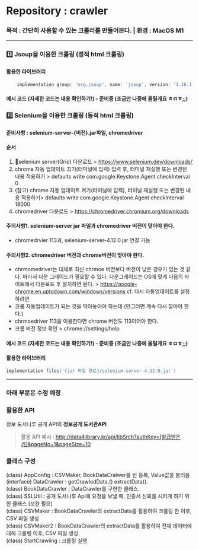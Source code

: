 # Repository : crawler
### 목적 : 간단히 사용할 수 있는 크롤러를 만들어본다. | 환경 : MacOS M1
---
### 1️⃣ Jsoup을 이용한 크롤링 (정적 html 크롤링)
#### 활용한 라이브러리
```groovy
    implementation group: 'org.jsoup', name: 'jsoup', version: '1.16.1'
```
#### 예시 코드 (자세한 코드는 내용 확인하기!) - 준비중 (조금만 나중에 올릴게요 ㅎㅁㅎ;;)

### 2️⃣ Selenium을 이용한 크롤링 (동적 html 크롤링)

#### 준비사항 : selenium-server-{버전}.jar파일, chromedriver
#### 순서
 1. selenium server(Grid) 다운로드 > https://www.selenium.dev/downloads/
 2. chrome 자동 업데이트 끄기(터미널에 입력) 입력 후, 터미널 재실행 또는 변경된 내용 적용하기 > defaults write com.google.Keystone.Agent checkInterval 0
 3. (참고) chrome 자동 업데이트 켜기(터미널에 입력), 터미널 재실행 또는 변경된 내용 적용하기> defaults write com.google.Keystone.Agent checkInterval 18000
 4. chromedriver 다운로드 > https://chromedriver.chromium.org/downloads

#### 주의사항1. selenium-server jar 파일과 chromedriver 버전이 맞아야 한다.
- chromedrvier 113과, selenium-server-4.12.0.jar 연결 가능
  <br>
#### 주의사항2. chromedriver 버전과 chrome버전이 맞아야 한다.
- chrmomedriver는 대체로 최신 chrmoe 버전보다 버전이 낮은 경우가 있는 것 같다. 따라서 다운 그레이드가 필요할 수 있다.
  다운그레이드는 OS에 맞게 다음의 사이트에서 다운로드 후 설치하면 된다. > https://google-chrome.en.uptodown.com/windows/versions
  cf. 다시 자동업데이트를 설정하려면 
- 크롬 자동업데이트가 되는 것을 막아놓아야 하는데 (안그러면 계속 다시 깔아야 한다.) 
- chrmoedriver 113을 이용한다면 chrome 버전도 113이어야 한다.
- 크롬 버전 정보 확인 > chrome://settings/help


#### 예시 코드 (자세한 코드는 내용 확인하기!) - 준비중 (조금만 나중에 올릴게요 ㅎㅁㅎ;;)





#### 활용한 라이브러리
```groovy
implementation files('{jar 파일 경로}/selenium-server-4.12.0.jar')
 ```

--- 
### 아래 부분은 수정 예정
### 활용한 API
정보 도서나루 공개 API의 **정보공개 도서관API**<br>  
> 활용 API 예시 : http://data4library.kr/api/libSrch?authKey=[발급받은키]&pageNo=1&pageSize=10<br>  

<h3>클래스 구성</h3>
(class) AppConfig : CSVMaker, BookDataCralwer를 빈 등록, Value값을 불러옴  <br>
(interface) DataCrawler : getCrawledData,() extractData(). <br>  
(class) BookDataCrawler : DataCrawler를 구현한 클래스. <br>  
(class) SSLUtil : 공개 도서나루 Api에 요청을 보낼 때, 인증서 신뢰를 시키게 하기 위한 클래스 (보완 필요)  <br>  
(class) CSVMaker : BookDataCrawler의 extractData를 활용하여 크롤링 한 이후, CSV 파일 생성  <br>  
(class) CSVMaker2 : BookDataCrawler의 extractData를 활용하여 전체 데이터에 대해 크롤링 이후, CSV 파일 생성  <br>  
(class) StartCrawling : 크롤링 실행 <br>
